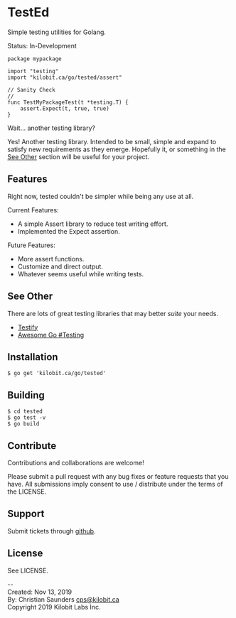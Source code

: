 TestEd
======

Simple testing utilities for Golang.

Status: In-Development

```
package mypackage

import "testing"
import "kilobit.ca/go/tested/assert"

// Sanity Check
//
func TestMyPackageTest(t *testing.T) {
	assert.Expect(t, true, true)
}

```

Wait... another testing library?

Yes!  Another testing library.  Intended to be small, simple and
expand to satisfy new requirements as they emerge.  Hopefully it, or
something in the [See Other](#see-other) section will be useful for
your project.

Features
--------

Right now, tested couldn't be simpler while being any use at all.

Current Features:

- A simple Assert library to reduce test writing effort.
- Implemented the Expect assertion.

Future Features:
- More assert functions.
- Customize and direct output.
- Whatever seems useful while writing tests.

See Other
---------

There are lots of great testing libraries that may better *suite* your
needs.

- [Testify](https://github.com/stretchr/testify)
- [Awesome Go #Testing](https://github.com/avelino/awesome-go#testing)

Installation
------------

```
$ go get 'kilobit.ca/go/tested'
```

Building
--------

```
$ cd tested
$ go test -v
$ go build
```

Contribute
----------

Contributions and collaborations are welcome!

Please submit a pull request with any bug fixes or feature requests
that you have. All submissions imply consent to use / distribute under
the terms of the LICENSE.

Support
-------

Submit tickets through [github](https://github.com/kilobit/tested).

License
-------

See LICENSE.

--  
Created: Nov 13, 2019  
By: Christian Saunders <cps@kilobit.ca>  
Copyright 2019 Kilobit Labs Inc.  
  
  

